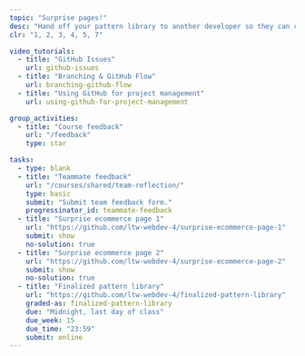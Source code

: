 ```yaml
---
topic: "Surprise pages!"
desc: "Hand off your pattern library to another developer so they can create the product details page."
clr: "1, 2, 3, 4, 5, 7"

video_tutorials:
  - title: "GitHub Issues"
    url: github-issues
  - title: "Branching & GitHub Flow"
    url: branching-github-flow
  - title: "Using GitHub for project management"
    url: using-github-for-project-management

group_activities:
  - title: "Course feedback"
    url: "/feedback"
    type: star

tasks:
  - type: blank
  - title: "Teammate feedback"
    url: "/courses/shared/team-reflection/"
    type: basic
    submit: "Submit team feedback form."
    progressinator_id: teammate-feedback
  - title: "Surprise ecommerce page 1"
    url: "https://github.com/ltw-webdev-4/surprise-ecommerce-page-1"
    submit: show
    no-solution: true
  - title: "Surprise ecommerce page 2"
    url: "https://github.com/ltw-webdev-4/surprise-ecommerce-page-2"
    submit: show
    no-solution: true
  - title: "Finalized pattern library"
    url: "https://github.com/ltw-webdev-4/finalized-pattern-library"
    graded-as: finalized-pattern-library
    due: "Midnight, last day of class"
    due_week: 15
    due_time: "23:59"
    submit: online
---
```

